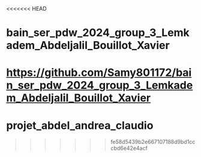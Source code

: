 <<<<<<< HEAD
# bain_ser_pdw_2024_group_3_Lemkadem_Abdeljalil_Bouillot_Xavier
https://github.com/Samy801172/bain_ser_pdw_2024_group_3_Lemkadem_Abdeljalil_Bouillot_Xavier
=======
# projet_abdel_andrea_claudio
>>>>>>> fe58d5439b2e667107188d9bd1cccbd6e42e4acf
